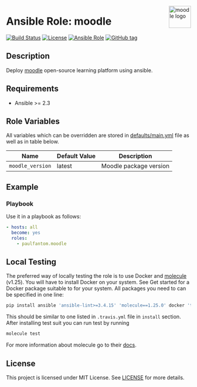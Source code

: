 <p><img src="https://moodle.org/logo/moodle-logo.png" alt="moodle logo" title="moodle" align="right" height="60" /></p>

# Ansible Role: moodle

[![Build Status](https://travis-ci.org/paulfantom/ansible-moodle.svg?branch=master)](https://travis-ci.org/paulfantom/ansible-moodle)
[![License](https://img.shields.io/badge/license-MIT%20License-brightgreen.svg)](https://opensource.org/licenses/MIT)
[![Ansible Role](https://img.shields.io/badge/ansible%20role-paulfantom.moodle-blue.svg)](https://galaxy.ansible.com/paulfantom/moodle/)
[![GitHub tag](https://img.shields.io/github/tag/paulfantom/ansible-moodle.svg)](https://github.com/paulfantom/ansible-moodle/tags)

## Description

Deploy [moodle](https://moodle.org) open-source learning platform using ansible.

## Requirements

- Ansible >= 2.3

## Role Variables

All variables which can be overridden are stored in [defaults/main.yml](defaults/main.yml) file as well as in table below.

| Name           | Default Value | Description                        |
| -------------- | ------------- | -----------------------------------|
| `moodle_version` | latest | Moodle package version |

## Example

### Playbook

Use it in a playbook as follows:
```yaml
- hosts: all
  become: yes
  roles:
    - paulfantom.moodle
```

## Local Testing

The preferred way of locally testing the role is to use Docker and [molecule](https://github.com/metacloud/molecule) (v1.25). You will have to install Docker on your system. See Get started for a Docker package suitable to for your system.
All packages you need to can be specified in one line:
```sh
pip install ansible 'ansible-lint>=3.4.15' 'molecule==1.25.0' docker 'testinfra>=1.7.0,<=1.10.1'
```
This should be similar to one listed in `.travis.yml` file in `install` section. 
After installing test suit you can run test by running
```sh
molecule test
```
For more information about molecule go to their [docs](http://molecule.readthedocs.io/en/stable-1.25/).

## License

This project is licensed under MIT License. See [LICENSE](/LICENSE) for more details.
